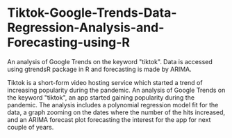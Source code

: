 # Tiktok-Google-Trends-Data-Regression-Analysis-and-Forecasting-using-R
An analysis of Google Trends on the keyword "tiktok". Data is accessed using gtrendsR package in R and forecasting is made by ARIMA.

Tiktok is a short-form video hosting service which started a trend of increasing popularity during the pandemic. An analysis of Google Trends on the keyword "tiktok", an app started gaining popularity during the pandemic. The analysis includes a polynomial regression model fit for the data, a graph zooming on the dates where the number of the hits increased, and an ARIMA forecast plot forecasting the interest for the app for next couple of years.
